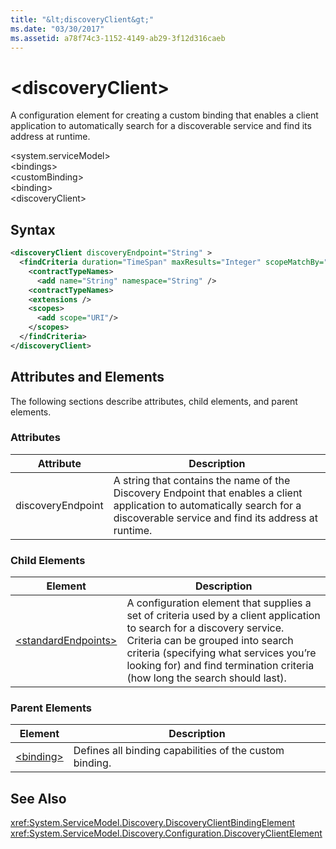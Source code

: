 ```yaml
---
title: "&lt;discoveryClient&gt;"
ms.date: "03/30/2017"
ms.assetid: a78f74c3-1152-4149-ab29-3f12d316caeb
---
```

# &lt;discoveryClient&gt;
A configuration element for creating a custom binding that enables a client application to automatically search for a discoverable service and find its address at runtime.  
  
\<system.serviceModel>  
\<bindings>  
\<customBinding>  
\<binding>  
\<discoveryClient>  
  
## Syntax  
  
```xml  
<discoveryClient discoveryEndpoint="String" >
  <findCriteria duration="TimeSpan" maxResults="Integer" scopeMatchBy="Uri">
    <contractTypeNames>
      <add name="String" namespace="String" />
    <contractTypeNames>
    <extensions />
    <scopes>
      <add scope="URI"/>
    </scopes>
  </findCriteria>
</discoveryClient>  
```  
  
## Attributes and Elements  
 The following sections describe attributes, child elements, and parent elements.  
  
### Attributes  
  
|Attribute|Description|  
|---------------|-----------------|  
|discoveryEndpoint|A string that contains the name of the Discovery Endpoint that enables a client application to automatically search for a discoverable service and find its address at runtime.|  
  
### Child Elements  
  
|Element|Description|  
|-------------|-----------------|  
|[\<standardEndpoints>](../../../../../docs/framework/configure-apps/file-schema/wcf/standardendpoints.md)|A configuration element that supplies a set of criteria used by a client application to search for a discovery service. Criteria can be grouped into search criteria (specifying what services you’re looking for) and find termination criteria (how long the search should last).|  
  
### Parent Elements  
  
|Element|Description|  
|-------------|-----------------|  
|[\<binding>](../../../../../docs/framework/misc/binding.md)|Defines all binding capabilities of the custom binding.|  
  
## See Also  
 <xref:System.ServiceModel.Discovery.DiscoveryClientBindingElement>  
 <xref:System.ServiceModel.Discovery.Configuration.DiscoveryClientElement>
